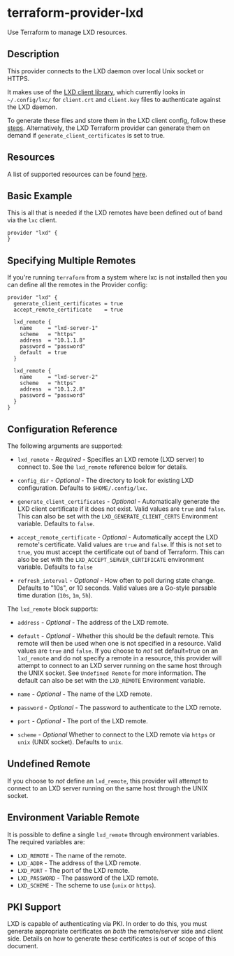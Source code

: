 # terraform-provider-lxd

Use Terraform to manage LXD resources.

## Description

This provider connects to the LXD daemon over local Unix socket or HTTPS.

It makes use of the [LXD client library](https://github.com/canonical/lxd), which
currently looks in `~/.config/lxc/` for `client.crt` and `client.key` files to
authenticate against the LXD daemon.

To generate these files and store them in the LXD client config, follow these
[steps](https://linuxcontainers.org/lxd/getting-started-cli/#multiple-hosts).
Alternatively, the LXD Terraform provider can generate them on demand if
`generate_client_certificates` is set to true.

## Resources

A list of supported resources can be found [here](resources).

## Basic Example

This is all that is needed if the LXD remotes have been defined out of band via
the `lxc` client.

```hcl
provider "lxd" {
}
```

## Specifying Multiple Remotes

If you're running `terraform` from a system where lxc is not installed then you
can define all the remotes in the Provider config:

```hcl
provider "lxd" {
  generate_client_certificates = true
  accept_remote_certificate    = true

  lxd_remote {
    name     = "lxd-server-1"
    scheme   = "https"
    address  = "10.1.1.8"
    password = "password"
    default  = true
  }

  lxd_remote {
    name     = "lxd-server-2"
    scheme   = "https"
    address  = "10.1.2.8"
    password = "password"
  }
}
```

## Configuration Reference

The following arguments are supported:

* `lxd_remote` - *Required* - Specifies an LXD remote (LXD server) to connect
	to. See the `lxd_remote` reference below for details.

* `config_dir` - *Optional* - The directory to look for existing LXD
	configuration. Defaults to `$HOME/.config/lxc`.

* `generate_client_certificates` - *Optional* - Automatically generate the LXD
	client certificate if it does not exist. Valid values are `true` and `false`.
	This can also be set with the `LXD_GENERATE_CLIENT_CERTS` Environment
	variable. Defaults to `false`.

* `accept_remote_certificate` - *Optional* - Automatically accept the LXD
	remote's certificate. Valid values are `true` and `false`. If this is not set
	to `true`, you must accept the certificate out of band of Terraform. This can
	also be set with the `LXD_ACCEPT_SERVER_CERTIFICATE` environment variable.
  Defaults to `false`

* `refresh_interval` - *Optional* - How often to poll during state change.
	Defaults to "10s", or 10 seconds. Valid values are a Go-style parsable time
	duration (`10s`, `1m`, `5h`).

The `lxd_remote` block supports:

* `address` - *Optional* - The address of the LXD remote.

* `default` - *Optional* - Whether this should be the default remote. 
	This remote will then be used when one is not specified in a resource.
	Valid values are `true` and `false`.
	If you choose to _not_ set default=true on an `lxd_remote` and do not specify
	a remote in a resource, this provider will attempt to connect to an LXD
	server running on the same host through the UNIX socket. See `Undefined Remote`
	for more information.
	The default can also be set with the `LXD_REMOTE` Environment variable.

* `name` - *Optional* - The name of the LXD remote.

* `password` - *Optional* - The password to authenticate to the LXD remote.

* `port` - *Optional* - The port of the LXD remote.

* `scheme` - *Optional* Whether to connect to the LXD remote via `https` or
	`unix` (UNIX socket). Defaults to `unix`.

## Undefined Remote

If you choose to _not_ define an `lxd_remote`, this provider will attempt
to connect to an LXD server running on the same host through the UNIX
socket.

## Environment Variable Remote

It is possible to define a single `lxd_remote` through environment variables.
The required variables are:

* `LXD_REMOTE` - The name of the remote.
* `LXD_ADDR` - The address of the LXD remote.
* `LXD_PORT` - The port of the LXD remote.
* `LXD_PASSWORD` - The password of the LXD remote.
* `LXD_SCHEME` - The scheme to use (`unix` or `https`).

## PKI Support

LXD is capable of authenticating via PKI. In order to do this, you must
generate appropriate certificates on _both_ the remote/server side and client
side. Details on how to generate these certificates is out of scope of this
document.
